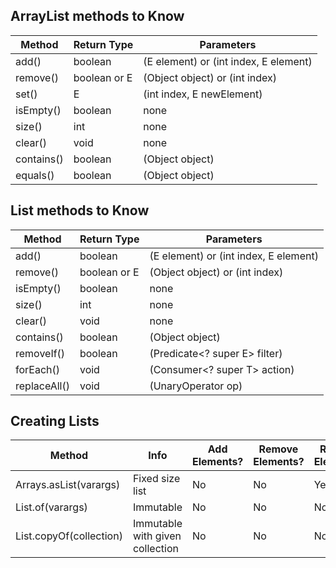 ## ArrayList methods to Know

| Method        | Return Type          | Parameters                            |
|---------------|----------------------|---------------------------------------|
|add()          | boolean              | (E element) or (int index, E element) |
|remove()       | boolean or E         | (Object object) or (int index)        |
|set()          | E                    | (int index, E newElement)             |
|isEmpty()      | boolean              | none                                  |
|size()         | int                  | none                                  |
|clear()        | void                 | none                                  |
|contains()     | boolean              | (Object object)                       |
|equals()       | boolean              | (Object object)                       |


## List methods to Know

| Method        | Return Type          | Parameters                            |
|---------------|----------------------|---------------------------------------|
|add()          | boolean              | (E element) or (int index, E element) |
|remove()       | boolean or E         | (Object object) or (int index)        |
|isEmpty()      | boolean              | none                                  |
|size()         | int                  | none                                  |
|clear()        | void                 | none                                  |
|contains()     | boolean              | (Object object)                       |
|removeIf()     | boolean              | (Predicate<? super E> filter)         |
|forEach()      | void                 | (Consumer<? super T> action)          |
|replaceAll()   | void                 | (UnaryOperator<E> op)                 |


## Creating Lists

| Method                | Info                            | Add Elements?| Remove Elements? | Replace Elements? |
|-----------------------|---------------------------------|--------------|------------------|-------------------|
|Arrays.asList(varargs) | Fixed size list                 | No           | No               | Yes               |
|List.of(varargs)       | Immutable                       | No           | No               | No                |
|List.copyOf(collection)| Immutable with given collection | No           | No               | No                |
